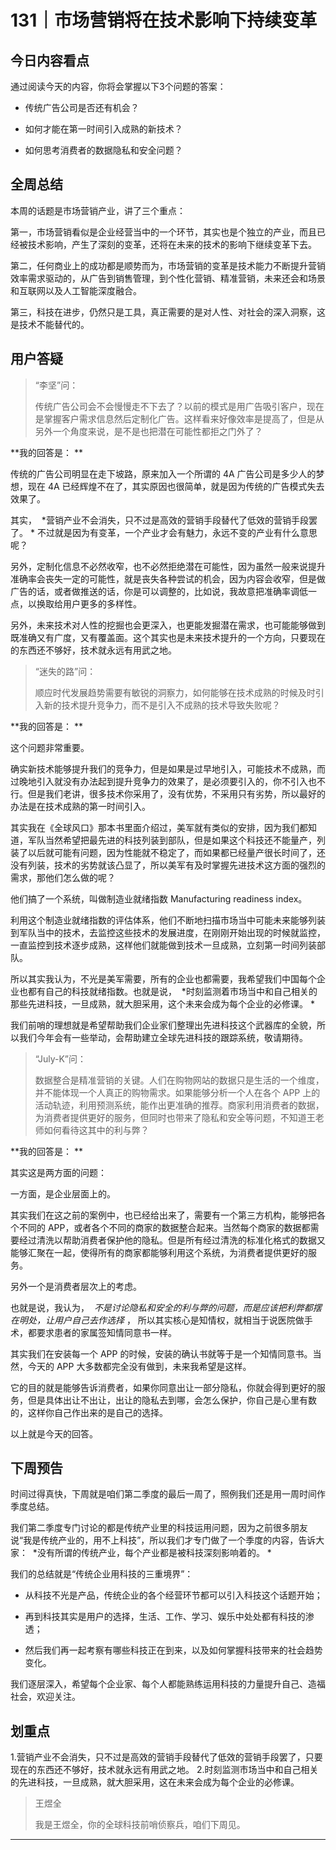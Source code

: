 # 131｜市场营销将在技术影响下持续变革

## 今日内容看点

通过阅读今天的内容，你将会掌握以下3个问题的答案：

* 传统广告公司是否还有机会？

* 如何才能在第一时间引入成熟的新技术？

* 如何思考消费者的数据隐私和安全问题？

## 全周总结

本周的话题是市场营销产业，讲了三个重点：

第一，市场营销看似是企业经营当中的一个环节，其实也是个独立的产业，而且已经被技术影响，产生了深刻的变革，还将在未来的技术的影响下继续变革下去。

第二，任何商业上的成功都是顺势而为，市场营销的变革是技术能力不断提升营销效率需求驱动的，从广告到销售管理，到个性化营销、精准营销，未来还会和场景和互联网以及人工智能深度融合。

第三，科技在进步，仍然只是工具，真正需要的是对人性、对社会的深入洞察，这是技术不能替代的。

## 用户答疑

> “李坚”问：
> 
> 传统广告公司会不会慢慢走不下去了？以前的模式是用广告吸引客户，现在是掌握客户需求信息然后定制化广告。这样看来好像效率是提高了，但是从另外一个角度来说，是不是也把潜在可能性都拒之门外了？

 **我的回答是： **

传统的广告公司明显在走下坡路，原来加入一个所谓的 4A 广告公司是多少人的梦想，现在 4A 已经辉煌不在了，其实原因也很简单，就是因为传统的广告模式失去效果了。

其实，  *营销产业不会消失，只不过是高效的营销手段替代了低效的营销手段罢了。 * 不过就是因为有变革，一个产业才会有魅力，永远不变的产业有什么意思呢？

另外，定制化信息不必然收窄，也不必然拒绝潜在可能性，因为虽然一般来说提升准确率会丧失一定的可能性，就是丧失各种尝试的机会，因为内容会收窄，但是做广告的话，或者做推送的话，你是可以调整的，比如说，我故意把准确率调低一点，以换取给用户更多的多样性。

另外，未来技术对人性的挖掘也会更深入，也更能发掘潜在需求，也可能能够做到既准确又有广度，又有覆盖面。这个其实也是未来技术提升的一个方向，只要现在的东西还不够好，技术就永远有用武之地。

> “迷失的路”问：
> 
> 顺应时代发展趋势需要有敏锐的洞察力，如何能够在技术成熟的时候及时引入新的技术提升竞争力，而不是引入不成熟的技术导致失败呢？

 **我的回答是： **

这个问题非常重要。

确实新技术能够提升我们的竞争力，但是如果是过早地引入，可能技术不成熟，而过晚地引入就没有办法起到提升竞争力的效果了，是必须要引入的，你不引入也不行。但是我们老讲，很多技术你采用了，没有优势，不采用只有劣势，所以最好的办法是在技术成熟的第一时间引入。

其实我在《全球风口》那本书里面介绍过，美军就有类似的安排，因为我们都知道，军队当然希望把最先进的科技列装到部队，但是如果这个科技还不能量产，列装了以后就可能有问题，因为性能就不稳定了，而如果都已经量产很长时间了，还没有列装，技术的劣势就该凸显了，所以美军有及时掌握先进技术这方面的强烈的需求，那他们怎么做的呢？

他们搞了一个系统，叫做制造业就绪指数 Manufacturing readiness index。

利用这个制造业就绪指数的评估体系，他们不断地扫描市场当中可能未来能够列装到军队当中的技术，去监控这些技术的发展进度，在刚刚开始出现的时候就监控，一直监控到技术逐步成熟，这样他们就能做到技术一旦成熟，立刻第一时间列装部队。

所以其实我认为，不光是美军需要，所有的企业也都需要，我希望我们中国每个企业也都有自己的科技就绪指数。也就是说，  *时刻监测着市场当中和自己相关的那些先进科技，一旦成熟，就大胆采用，这个未来会成为每个企业的必修课。 *

我们前哨的理想就是希望帮助我们企业家们整理出先进科技这个武器库的全貌，所以我们今年会有一些举动，会帮助建立全球先进科技的跟踪系统，敬请期待。

> “July-K”问：
> 
> 数据整合是精准营销的关键。人们在购物网站的数据只是生活的一个维度，并不能体现一个人真正的购物需求。如果能够分析一个人在各个 APP 上的活动轨迹，利用预测系统，能作出更准确的推荐。商家利用消费者的数据，为消费者提供更好的服务，但同时也带来了隐私和安全等问题，不知道王老师如何看待这其中的利与弊？

 **我的回答是： **

其实这是两方面的问题：

一方面，是企业层面上的。

其实我们在这之前的案例中，也已经给出来了，需要有一个第三方机构，能够把各个不同的 APP，或者各个不同的商家的数据整合起来。当然每个商家的数据都需要经过清洗以帮助消费者保护他的隐私。但是所有经过清洗的标准化格式的数据又能够汇聚在一起，使得所有的商家都能够利用这个系统，为消费者提供更好的服务。

另外一个是消费者层次上的考虑。

也就是说，我认为，  *不是讨论隐私和安全的利与弊的问题，而是应该把利弊都摆在明处，让用户自己去作选择* ， 所以其实核心是知情权，就相当于说医院做手术，都要求患者的家属签知情同意书一样。

其实我们在安装每一个 APP 的时候，安装的确认书就等于是一个知情同意书。当然，今天的 APP 大多数都完全没有做到，未来我希望是这样。

它的目的就是能够告诉消费者，如果你同意出让一部分隐私，你就会得到更好的服务，但是具体出让不出让，出让的隐私去到哪，会怎么保护，你自己是心里有数的，这样你自己作出来的是自己的选择。

以上就是今天的回答。

## 下周预告

时间过得真快，下周就是咱们第二季度的最后一周了，照例我们还是用一周时间作季度总结。

我们第二季度专门讨论的都是传统产业里的科技运用问题，因为之前很多朋友说“我是传统产业的，用不上科技”，所以我们才专门做了一个季度的内容，告诉大家：  *没有所谓的传统产业，每个产业都是被科技深刻影响着的。 *

我们的总结就是“传统企业用科技的三重境界”：

* 从科技不光是产品，传统企业的各个经营环节都可以引入科技这个话题开始；

* 再到科技其实是用户的选择，生活、工作、学习、娱乐中处处都有科技的渗透；

* 然后我们再一起考察有哪些科技正在到来，以及如何掌握科技带来的社会趋势变化。

我们逐层深入，希望每个企业家、每个人都能熟练运用科技的力量提升自己、造福社会，欢迎关注。

## 划重点

1.营销产业不会消失，只不过是高效的营销手段替代了低效的营销手段罢了，只要现在的东西还不够好，技术就永远有用武之地。
2.时刻监测市场当中和自己相关的先进科技，一旦成熟，就大胆采用，这在未来会成为每个企业的必修课。

> 王煜全
> 
> 我是王煜全，你的全球科技前哨侦察兵，咱们下周见。

---
